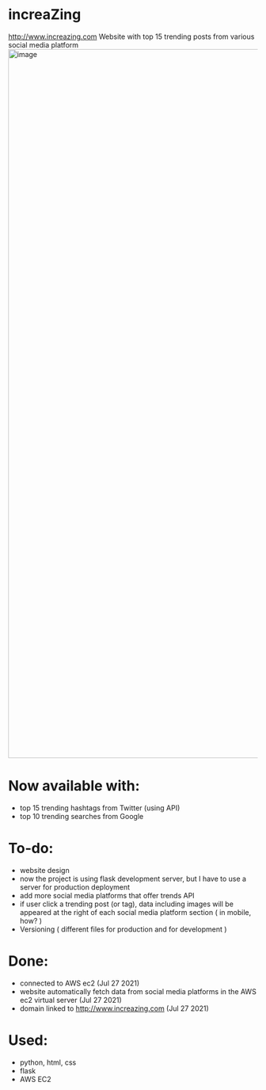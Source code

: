 # increaZing
http://www.increazing.com
Website with top 15 trending posts from various social media platform
<img width="1432" alt="image" src="https://user-images.githubusercontent.com/67476090/127243550-55754d92-5aa4-4ead-a39e-0c0e70328c33.png">

# Now available with:
- top 15 trending hashtags from Twitter (using API)
- top 10 trending searches from Google

# To-do:
- website design
- now the project is using flask development server, but I have to use a server for production deployment
- add more social media platforms that offer trends API
- if user click a trending post (or tag), data including images will be appeared at the right of each social media platform section ( in mobile, how? )
- Versioning ( different files for production and for development ) 

# Done:
- connected to AWS ec2 (Jul 27 2021)
- website automatically fetch data from social media platforms in the AWS ec2 virtual server (Jul 27 2021)
- domain linked to http://www.increazing.com (Jul 27 2021)

# Used:
- python, html, css
- flask
- AWS EC2
